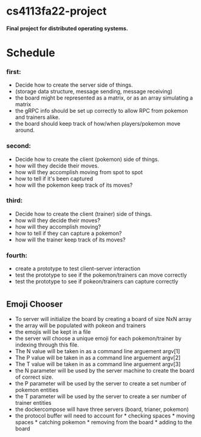 # cs4113fa22-project
#### Final project for distributed operating systems. 

# Schedule

### <b> first: </b>
* Decide how to create the server side of things.
* (storage data structure, message sending, message receiving) 
* the board might be represented as a matrix, or as an array simulating a matrix
* the gRPC info should be set up correctly to allow RPC from pokemon and trainers alike. 
* the board should keep track of how/when players/pokemon move around. 
### <b> second: </b>
* Decide how to create the client (pokemon) side of things.
* how will they decide their moves. 
* how will they accomplish moving from spot to spot 
* how to tell if it's been captured
* how will the pokemon keep track of its moves?
### <b> third: </b>
* Decide how to create the client (trainer) side of things. 
* how will they decide their moves? 
* how will they accomplish moving? 
* how to tell if they can capture a pokemon? 
* how will the trainer keep track of its moves? 
### <b> fourth: </b>
* create a prototype to test client-server interaction
* test the prototype to see if the pokemon/trainers can move correctly
* test the prototype to see if pokeon/trainers can capture correctly
#    
  
## Emoji Chooser
  
* To server will initialize the board by creating a board of size NxN array
* the array will be populated with pokeon and trainers 
* the emojis will be kept in a file 
* the server will choose a unique emoji for each pokemon/trainer by indexing through this file. 
* The N value will be taken in as a command line arguement argv[1] 
* The P value will be taken in as a command line arguement argv[2] 
* The T value will be taken in as a command line arguement argv[3]
* the N parameter will be used by the server machine to create the board of correct size. 
* the P parameter will be used by the server to create a set number of pokemon entities
* the T parameter will be used by the server to create a ser number of trainer entities 
* the dockercompose will have three servers (board, trianer, pokemon) 
* the protocol buffer will need to account for
      * checking spaces 
      * moving spaces
      * catching pokemon
      * removing from the board
      * adding to the board

          
